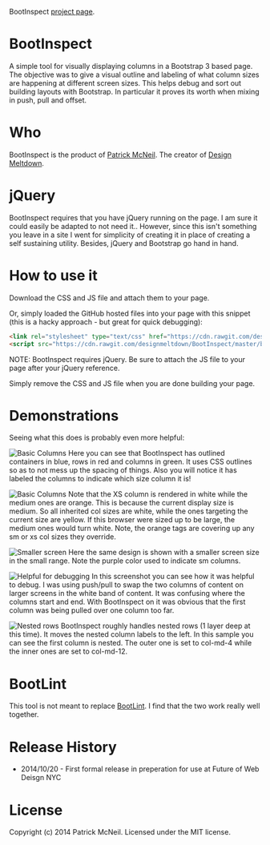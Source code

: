 BootInspect [project page](http://designmeltdown.github.io/BootInspect/).

BootInspect
===========

A simple tool for visually displaying columns in a Bootstrap 3 based page. The objective was to give a visual outline and labeling of what column sizes are happening at different screen sizes. This helps debug and sort out building layouts with Bootstrap. In particular it proves its worth when mixing in push, pull and offset.

Who
==============
BootInspect is the product of [Patrick McNeil](http://pmcneil.com). The creator of [Design Meltdown](http://designmeltdown.com). 

jQuery
===========
BootInspect requires that you have jQuery running on the page. I am sure it could easily be adapted to not need it.. However, since this isn't something you leave in a site I went for simplicity of creating it in place of creating a self sustaining utility.  Besides, jQuery and Bootstrap go hand in hand.

How to use it
===========
Download the CSS and JS file and attach them to your page.

Or, simply loaded the GitHub hosted files into your page with this snippet (this is a hacky approach - but great for quick debugging):
```html
<link rel="stylesheet" type="text/css" href="https://cdn.rawgit.com/designmeltdown/BootInspect/master/bootinspect.css"> 
<script src="https://cdn.rawgit.com/designmeltdown/BootInspect/master/bootinspect.js"></script>
```

NOTE: BootInspect requires jQuery. Be sure to attach the JS file to your page after your jQuery reference.

Simply remove the CSS and JS file when you are done building your page.

Demonstrations
==================
Seeing what this does is probably even more helpful:

![Basic Columns](https://cloud.githubusercontent.com/assets/2159602/4706254/2b8ec640-5883-11e4-8214-776f399f8892.jpg)
Here you can see that BootInspect has outlined containers in blue, rows in red and columns in green. It uses CSS outlines so as to not mess up the spacing of things. Also you will notice it has labeled the columns to indicate which size column it is!

![Basic Columns](https://cloud.githubusercontent.com/assets/2159602/4706254/2b8ec640-5883-11e4-8214-776f399f8892.jpg)
Note that the XS column is rendered in white while the medium ones are orange. This is because the current display size is medium. So all inherited col sizes are white, while the ones targeting the current size are yellow. If this browser were sized up to be large, the medium ones would turn white. Note, the orange tags are covering up any sm or xs col sizes they override.

![Smaller screen](https://cloud.githubusercontent.com/assets/2159602/4706256/2b92d456-5883-11e4-9f3c-ba81e80d39ef.jpg)
Here the same design is shown with a smaller screen size in the small range. Note the purple color used to indicate sm columns.

![Helpful for debugging](https://cloud.githubusercontent.com/assets/2159602/4706255/2b9151b2-5883-11e4-80cd-62f397a0e317.jpg)
In this screenshot you can see how it was helpful to debug. I was using push/pull to swap the two columns of content on larger screens in the white band of content. It was confusing where the columns start and end. With BootInspect on it was obvious that the first column was being pulled over one column too far. 

![Nested rows](https://cloud.githubusercontent.com/assets/2159602/4706253/2b8a9cd2-5883-11e4-8d96-6451dcb274dd.jpg)
BootInspect roughly handles nested rows (1 layer deep at this time). It moves the nested column labels to the left. In this sample you can see the first column is nested. The outer one is set to col-md-4 while the inner ones are set to col-md-12. 

BootLint
===================
This tool is not meant to replace [BootLint](https://github.com/twbs/bootlint). I find that the two work really well together.

Release History
==============
* 2014/10/20 - First formal release in preperation for use at Future of Web Deisgn NYC

License
==============
Copyright (c) 2014 Patrick McNeil. Licensed under the MIT license.

